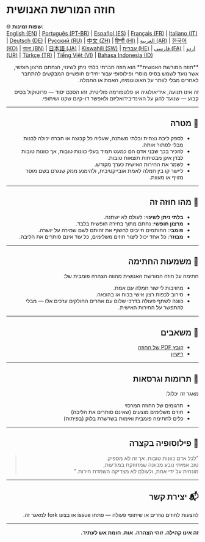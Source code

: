 
# חוזה המורשת האנושית

🌐 **שפות זמינות**:  
[English (EN)](./index.md) | [Português (PT-BR)](./README_pt-BR.md) | [Español (ES)](./README_es.md) | [Français (FR)](./README_fr.md) | [Italiano (IT)](./README_it.md) | [Deutsch (DE)](./README_de.md) | [Русский (RU)](./README_ru.md) | [中文 (ZH)](./README_zh.md) | [हिन्दी (HI)](./README_hi.md) | [العربية (AR)](./README_ar.md) | [한국어 (KO)](./README_ko.md) | [বাংলা (BN)](./README_bn.md) | [日本語 (JA)](./README_ja.md) | [Kiswahili (SW)](./README_sw.md) | [עברית (HE)](./README_he.md) | [فارسی (FA)](./README_fa.md) | [اردو (UR)](./README_ur.md) | [Türkçe (TR)](./README_tr.md) | [Tiếng Việt (VI)](./README_vi.md) | [Bahasa Indonesia (ID)](./README_id.md)
<div dir="rtl" lang="he" style="text-align: right;">
**חוזה המורשת האנושית** הוא חוזה חברתי בלתי ניתן לשינוי, הנחתם מרצון חופשי, אשר נועד לשמש בסיס מוסרי ופילוסופי עבור יחידים חופשיים המבקשים להתחבר לאחרים מבלי לוותר על האוטונומיה, האמת או החמלה.

זה אינו תנועה, אידיאולוגיה או פלטפורמה פוליטית. זהו הסכם יסוד — פרוטוקול בסיס קבוע — שנועד להגן על האינדיבידואליזם ולאפשר דו-קיום שקט ושיתופי.

---

## 🌱 מטרה

- לספק ליבה נצחית ובלתי משתנה, שעליה כל קבוצה או חברה יכולה לבנות מבלי לסתור אותה.
- להכיר בכך שבני אדם הם כמעט תמיד בעלי כוונות טובות, אך כוונות טובות לבדן אינן מבטיחות תוצאות טובות.
- לשמר את החירות האישית כערך מקודש.
- ליישר קו בין חמלה לאמת אובייקטיבית, ולהימנע מנזק שנגרם בשם מוסר מזויף או מעוות.

---

## 📜 מהו חוזה זה

- **בלתי ניתן לשינוי**: לעולם לא ישתנה.
- **מרצון חופשי**: נחתם מתוך בחירה חופשית בלבד.
- **פומבי**: החותמים חייבים לחשוף את זהותם לשם שמירה על יושרה.
- **מבוזר**: כל אחד יכול ליצור חוזים משלימים, כל עוד אינם סותרים את הליבה.

---

## 🔏 משמעות החתימה

חתימה על חוזה המורשת האנושית מהווה הצהרה פומבית של:

- מחויבות ליישור חמלה עם אמת.
- סירוב לכפות רצון אישי בכוח או בהונאה.
- כוונה לשתף פעולה בדרכי שלום עם אחרים החולקים ערכים אלו — מבלי להתפשר על החירות האישית.

---

## 📎 משאבים

- [קובץ PDF של החוזה](./assets/pdfs/Hoze_Moreshet_Enoshit.pdf)
- [רישיון](./LICENSE)

---

## 🤝 תרומות וגרסאות

מאגר זה יכלול:

- תרגומים של החוזה המרכזי
- חוזים משלימים מוצעים (שאינם סותרים את הליבה)
- כלים לחתימה פומבית ואימות בשרשרת בלוק (בפיתוח)

---

## 🧠 פילוסופיה בקצרה

> "לכל אדם כוונות טובות. אך זה לא מספיק.  
> טוב אמיתי נובע מכוונה שמחוזקת במודעות,  
> מונחית על ידי אמת, ולעולם לא מצדיקה השמדת חירות."

---

## 📬 יצירת קשר

להצעות לחוזים נגזרים או שיתופי פעולה — פתחו issue או בצעו fork למאגר זה.

---

**זה אינו קהילה. זוהי הצהרה. אות. חומת אש לעתיד.**

</div>